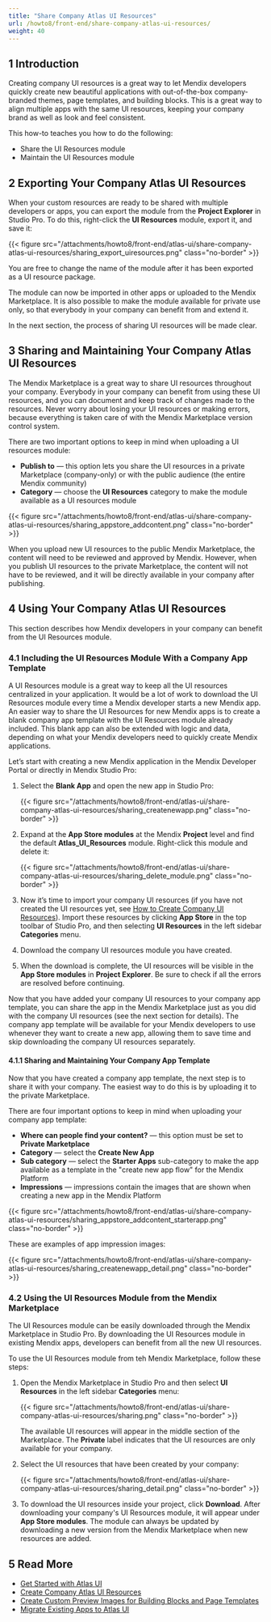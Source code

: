 ```yaml
---
title: "Share Company Atlas UI Resources"
url: /howto8/front-end/share-company-atlas-ui-resources/
weight: 40
---
```


## 1 Introduction

Creating company UI resources is a great way to let Mendix developers quickly create new beautiful applications with out-of-the-box company-branded themes, page templates, and building blocks. This is a great way to align multiple apps with the same UI resources, keeping your company brand as well as look and feel consistent. 

This how-to teaches you how to do the following:

* Share the UI Resources module
* Maintain the UI Resources module

## 2 Exporting Your Company Atlas UI Resources

When your custom resources are ready to be shared with multiple developers or apps, you can export the module from the **Project Explorer** in Studio Pro. To do this, right-click the **UI Resources** module, export it, and save it:

{{< figure src="/attachments/howto8/front-end/atlas-ui/share-company-atlas-ui-resources/sharing_export_uiresources.png" class="no-border" >}}

You are free to change the name of the module after it has been exported as a UI resource package.

The module can now be imported in other apps or uploaded to the Mendix Marketplace. It is also possible to make the module available for private use only, so that everybody in your company can benefit from and extend it.

In the next section, the process of sharing UI resources will be made clear.

## 3 Sharing and Maintaining Your Company Atlas UI Resources

The Mendix Marketplace is a great way to share UI resources throughout your company. Everybody in your company can benefit from using these UI resources, and you can document and keep track of changes made to the resources. Never worry about losing your UI resources or making errors, because everything is taken care of with the Mendix Marketplace version control system.

There are two important options to keep in mind when uploading a UI resources module:

* **Publish to** — this option lets you share the UI resources in a private Marketplace (company-only) or with the public audience (the entire Mendix community)
* **Category** — choose the **UI Resources** category to make the module available as a UI resources module

{{< figure src="/attachments/howto8/front-end/atlas-ui/share-company-atlas-ui-resources/sharing_appstore_addcontent.png" class="no-border" >}}

When you upload new UI resources to the public Mendix Marketplace, the content will need to be reviewed and approved by Mendix. However, when you publish UI resources to the private Marketplace, the content will not have to be reviewed, and it will be directly available in your company after publishing.

## 4 Using Your Company Atlas UI Resources

This section describes how Mendix developers in your company can benefit from the UI Resources module.

### 4.1 Including the UI Resources Module With a Company App Template

A UI Resources module is a great way to keep all the UI resources centralized in your application. It would be a lot of work to download the UI Resources module every time a Mendix developer starts a new Mendix app. An easier way to share the UI Resources for new Mendix apps is to create a blank company app template with the UI Resources module already included. This blank app can also be extended with logic and data, depending on what your Mendix developers need to quickly create Mendix applications.

Let’s start with creating a new Mendix application in the Mendix Developer Portal or directly in Mendix Studio Pro:

1. Select the **Blank App** and open the new app in Studio Pro:

    {{< figure src="/attachments/howto8/front-end/atlas-ui/share-company-atlas-ui-resources/sharing_createnewapp.png" class="no-border" >}}

2. Expand at the **App Store modules** at the Mendix **Project** level and find the default **Atlas_UI_Resources** module. Right-click this module and delete it:

    {{< figure src="/attachments/howto8/front-end/atlas-ui/share-company-atlas-ui-resources/sharing_delete_module.png" class="no-border" >}}

3. Now it’s time to import your company UI resources (if you have not created the UI resources yet, see [How to Create Company UI Resources](/howto8/front-end/create-company-atlas-ui-resources/)). Import these resources by clicking **App Store** in the top toolbar of Studio Pro, and then selecting **UI Resources** in the left sidebar **Categories** menu.
4. Download the company UI resources module you have created.
5. When the download is complete, the UI resources will be visible in the **App Store modules** in **Project Explorer**.  Be sure to check if all the errors are resolved before continuing.

Now that you have added your company UI resources to your company app template, you can share the app in the Mendix Marketplace just as you did with the company UI resources (see the next section for details). The company app template will be available for your Mendix developers to use whenever they want to create a new app, allowing them to save time and skip downloading the company UI resources separately.

#### 4.1.1 Sharing and Maintaining Your Company App Template

Now that you have created a company app template, the next step is to share it with your company. The easiest way to do this is by uploading it to the private Marketplace.

There are four important options to keep in mind when uploading your company app template:

* **Where can people find your content?** — this option must be set to **Private Marketplace**
* **Category** — select the **Create New App**
* **Sub category** — select the **Starter Apps** sub-category to make the app available as a template in the "create new app flow" for the Mendix Platform
* **Impressions** — impressions contain the images that are shown when creating a new app in the Mendix Platform

{{< figure src="/attachments/howto8/front-end/atlas-ui/share-company-atlas-ui-resources/sharing_appstore_addcontent_starterapp.png" class="no-border" >}}

These are examples of app impression images:

{{< figure src="/attachments/howto8/front-end/atlas-ui/share-company-atlas-ui-resources/sharing_createnewapp_detail.png" class="no-border" >}}

### 4.2 Using the UI Resources Module from the Mendix Marketplace

The UI Resources module can be easily downloaded through the Mendix Marketplace in Studio Pro. By downloading the UI Resources module in existing Mendix apps, developers can benefit from all the new UI resources.

To use the UI Resources module from teh Mendix Marketplace, follow these steps:

1. Open the Mendix Marketplace in Studio Pro and then select **UI Resources** in the left sidebar **Categories** menu:

    {{< figure src="/attachments/howto8/front-end/atlas-ui/share-company-atlas-ui-resources/sharing.png" class="no-border" >}}

    The available UI resources will appear in the middle section of the Marketplace. The **Private** label indicates that the UI resources are only available for your company.

2. Select the UI resources that have been created by your company:

    {{< figure src="/attachments/howto8/front-end/atlas-ui/share-company-atlas-ui-resources/sharing_detail.png" class="no-border" >}}

3. To download the UI resources inside your project, click **Download**. After downloading your company's UI Resources module, it will appear under **App Store modules**. The module can always be updated by downloading a new version from the Mendix Marketplace when new resources are added.

## 5 Read More

* [Get Started with Atlas UI](/howto8/front-end/get-started-with-atlasui/)
* [Create Company Atlas UI Resources](/howto8/front-end/create-company-atlas-ui-resources/)
* [Create Custom Preview Images for Building Blocks and Page Templates](/howto8/front-end/create-custom-preview-images-for-building-blocks-and-page-templates/)
* [Migrate Existing Apps to Atlas UI](/howto8/front-end/migrate-existing-projects-to-atlasui/)
